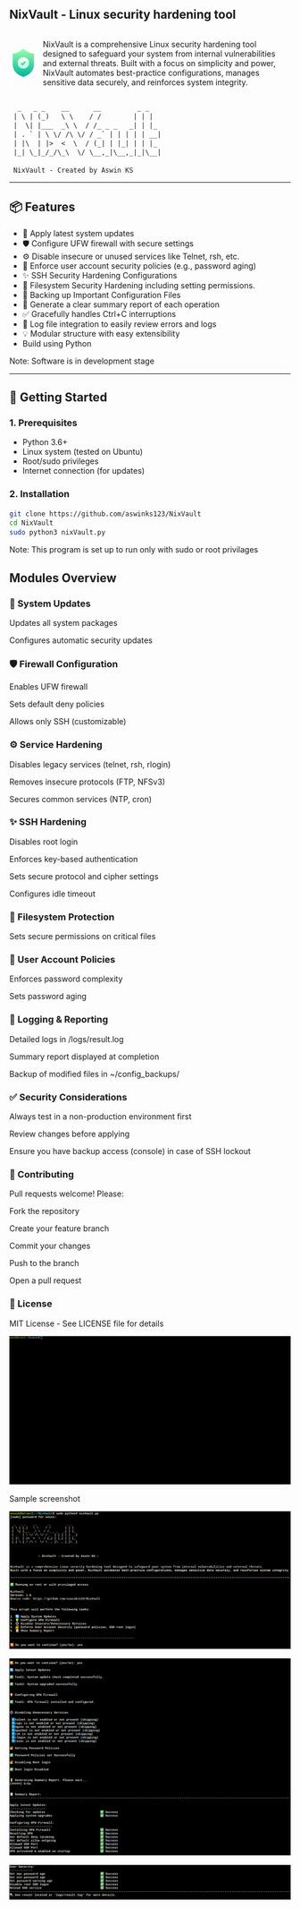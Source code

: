 ## NixVault - Linux security hardening tool
<div style="display: flex; align-items: center;">
    <img src="./resources/nixvault_icon.png" alt="NixVault Icon" width="50" style="margin-right: 10px;"/>
    <p>NixVault is a comprehensive Linux security hardening tool designed to safeguard your system from internal vulnerabilities and external threats. Built with a focus on simplicity and power, NixVault automates best-practice configurations, manages sensitive data securely, and reinforces system integrity.</p>
</div>

```
  _   _ _    __      __         _ _   
 | \ | (_)   \ \    / /        | | |  
 |  \| |___  _\ \  / /_ _ _   _| | |_ 
 | . ` | \ \/ /\ \/ / _` | | | | | __|
 | |\  | |>  <  \  / (_| | |_| | | |_ 
 |_| \_|_/_/\_\  \/ \__,_|\__,_|_|\__|
 
 NixVault - Created by Aswin KS 

```
---

## 📦 Features

- 🔄 Apply latest system updates
- 🛡️ Configure UFW firewall with  secure settings
- ⚙️ Disable insecure or unused services like Telnet, rsh, etc.
- 🔐 Enforce user account security policies (e.g., password aging)
- ✨ SSH Security Hardening Configurations
- 📁 Filesystem Security Hardening including setting permissions.
- 💾 Backing up Important Configuration Files
- 📄 Generate a clear summary report of each operation
- ✅ Gracefully handles Ctrl+C interruptions
- 📝 Log file integration to easily review errors and logs
- 💡 Modular structure with easy extensibility
-  Build using Python

Note: Software is in development stage

---
## 🚀 Getting Started

### 1. Prerequisites

- Python 3.6+
- Linux system (tested on Ubuntu)
- Root/sudo privileges
- Internet connection (for updates)

### 2. Installation

```bash
git clone https://github.com/aswinks123/NixVault
cd NixVault
sudo python3 nixVault.py
```
Note: This program is set up to run only with sudo or root privilages

## Modules Overview


### 🔄 System Updates

Updates all system packages

Configures automatic security updates

### 🛡️ Firewall Configuration

Enables UFW firewall

Sets default deny policies

Allows only SSH (customizable)

### ⚙️ Service Hardening

Disables legacy services (telnet, rsh, rlogin)

Removes insecure protocols (FTP, NFSv3)

Secures common services (NTP, cron)

### ✨ SSH Hardening

Disables root login

Enforces key-based authentication

Sets secure protocol and cipher settings

Configures idle timeout

### 📁 Filesystem Protection

Sets secure permissions on critical files

### 🔐 User Account Policies

Enforces password complexity

Sets password aging

### 📝 Logging & Reporting

Detailed logs in /logs/result.log

Summary report displayed at completion

Backup of modified files in ~/config_backups/

### ✅ Security Considerations

Always test in a non-production environment first

Review changes before applying

Ensure you have backup access (console) in case of SSH lockout

### 🤝 Contributing

Pull requests welcome! Please:

Fork the repository

Create your feature branch

Commit your changes

Push to the branch

Open a pull request

### 📜 License

MIT License - See LICENSE file for details


![alt text](/resources/nixVault.gif)





Sample screenshot


![alt text](./resources/image.png)

![alt text](./resources/image1.png)

![alt text](./resources/image-2.png)